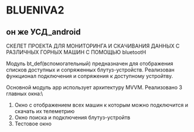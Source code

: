 # BLUENIVA2
## он же УСД_android

СКЕЛЕТ ПРОЕКТА ДЛЯ МОНИТОРИНГА И СКАЧИВАНИЯ ДАННЫХ С РАЗЛИЧНЫХ ГОРНЫХ МАШИН С ПОМОЩЬЮ bluetootH

Модуль bt_def(вспомогательный) предназначен для отображения списков доступных и сопряженных блутуз-устройств. 
Реализован функционал подключения и сопряжения к доступному устройтву.

Основной модуль app использует архитектуру MVVM.  Реализовано 3 главных окна:\
1. Окно с отображением всех машин к которым можно подключится и скачать их телеметрию
2. Окно поиска и подключения блутуз-устройтв
3. Тестовое окно




